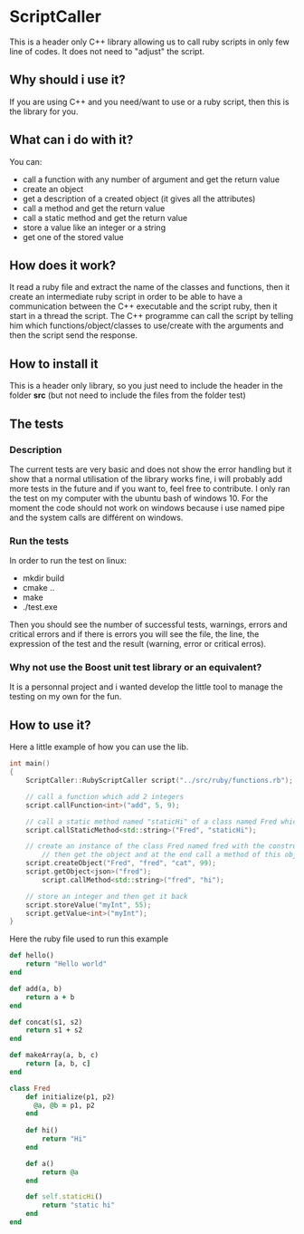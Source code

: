 # ScriptCaller
This is a header only C++ library allowing us to call ruby scripts in only few line of codes. It does not need to "adjust" the script.

## Why should i use it?
If you are using C++ and you need/want to use or a ruby script, then this is the library for you.

## What can i do with it?
You can:
* call a function with any number of argument and get the return value
* create an object
* get a description of a created object (it gives all the attributes)
* call a method and get the return value
* call a static method and get the return value
* store a value like an integer or a string
* get one of the stored value

## How does it work?
It read a ruby file and extract the name of the classes and functions, then it create an intermediate ruby script in order to be able to have a communication between the C++ executable and the script ruby, then it start in a thread the script. The C++ programme can call the script by telling him which functions/object/classes to use/create with the arguments and then the script send the response.

## How to install it
This is a header only library, so you just need to include the header in the folder __src__ (but not need to include the files from the folder test)

## The tests
### Description
The current tests are very basic and does not show the error handling but it show that a normal utilisation of the library works fine, i will probably add more tests in the future and if you want to, feel free to contribute. I only ran the test on my computer with the ubuntu bash of windows 10.
For the moment the code should not work on windows because i use named pipe and the system calls are différent on windows.

### Run the tests
In order to run the test on linux:
* mkdir build
* cmake ..
* make
* ./test.exe

Then you should see the number of successful tests, warnings, errors and critical errors and if there is errors you will see the file, the line, the expression of the test and the result (warning, error or critical erros).

### Why not use the Boost unit test library or an equivalent?
It is a personnal project and i wanted develop the little tool to manage the testing on my own for the fun.

## How to use it?
Here a little example of how you can use the lib.

```C++
int main()
{
 	ScriptCaller::RubyScriptCaller script("../src/ruby/functions.rb");

	// call a function which add 2 integers
	script.callFunction<int>("add", 5, 9);

	// call a static method named "staticHi" of a class named Fred which return a string
	script.callStaticMethod<std::string>("Fred", "staticHi");

	// create an instance of the class Fred named fred with the constructor parametor,
    	// then get the object and at the end call a method of this object
	script.createObject("Fred", "fred", "cat", 99);
	script.getObject<json>("fred");
    	script.callMethod<std::string>("fred", "hi");

	// store an integer and then get it back
	script.storeValue("myInt", 55);
	script.getValue<int>("myInt");
}
```

Here the ruby file used to run this example
```ruby
def hello()
	return "Hello world"
end

def add(a, b)
	return a + b
end

def concat(s1, s2)
	return s1 + s2
end

def makeArray(a, b, c)
	return [a, b, c]
end

class Fred
    def initialize(p1, p2)
      @a, @b = p1, p2
	end
	
	def hi()
		return "Hi"
	end

	def a()
		return @a
	end

	def self.staticHi()
		return "static hi"
	end
end
```
